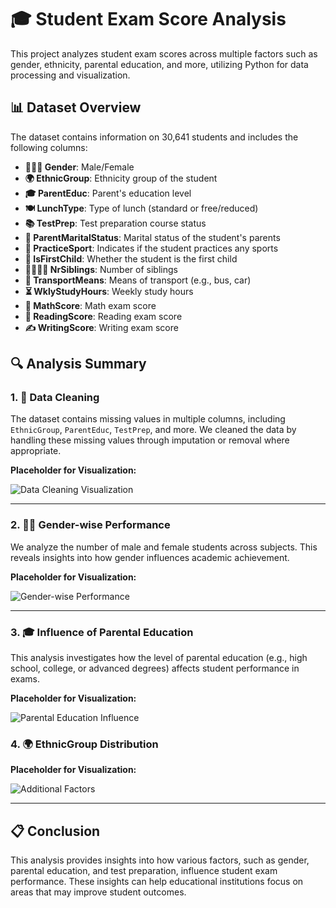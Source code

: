 # 🎓 Student Exam Score Analysis

This project analyzes student exam scores across multiple factors such as gender, ethnicity, parental education, and more, utilizing Python for data processing and visualization.

## 📊 Dataset Overview

The dataset contains information on 30,641 students and includes the following columns:

- **🧑‍🤝‍🧑 Gender**: Male/Female
- **🌍 EthnicGroup**: Ethnicity group of the student
- **🎓 ParentEduc**: Parent's education level
- **🍽️ LunchType**: Type of lunch (standard or free/reduced)
- **📚 TestPrep**: Test preparation course status
- **💍 ParentMaritalStatus**: Marital status of the student's parents
- **🏃 PracticeSport**: Indicates if the student practices any sports
- **👶 IsFirstChild**: Whether the student is the first child
- **👨‍👩‍👧‍👦 NrSiblings**: Number of siblings
- **🚌 TransportMeans**: Means of transport (e.g., bus, car)
- **⏳ WklyStudyHours**: Weekly study hours
- **🔢 MathScore**: Math exam score
- **📖 ReadingScore**: Reading exam score
- **✍️ WritingScore**: Writing exam score

## 🔍 Analysis Summary

### 1. 🧼 Data Cleaning
The dataset contains missing values in multiple columns, including `EthnicGroup`, `ParentEduc`, `TestPrep`, and more. We cleaned the data by handling these missing values through imputation or removal where appropriate.

**Placeholder for Visualization:**

![Data Cleaning Visualization](path/to/cleaning_image)

---

### 2. 👩‍🏫 Gender-wise Performance
We analyze the number of male and female students across subjects. This reveals insights into how gender influences academic achievement.

**Placeholder for Visualization:**

![Gender-wise Performance](path/to/gender_performance_image)

---

### 3. 🎓 Influence of Parental Education
This analysis investigates how the level of parental education (e.g., high school, college, or advanced degrees) affects student performance in exams.

**Placeholder for Visualization:**

![Parental Education Influence](path/to/parental_education_image)




### 4. 🌍 EthnicGroup Distribution


**Placeholder for Visualization:**

![Additional Factors](path/to/additional_factors_image)

---

## 📋 Conclusion

This analysis provides insights into how various factors, such as gender, parental education, and test preparation, influence student exam performance. These insights can help educational institutions focus on areas that may improve student outcomes.
